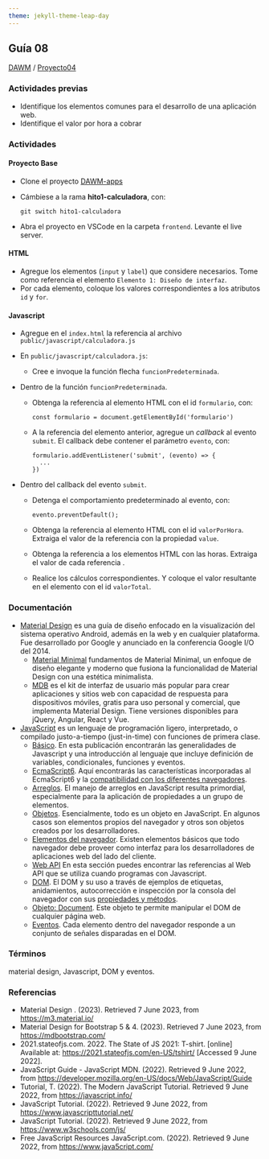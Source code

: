 ```yaml
---
theme: jekyll-theme-leap-day
---
```


## Guía 08

[DAWM](/DAWM/) / [Proyecto04](/DAWM/proyectos/2023/proyecto04)

### Actividades previas

* Identifique los elementos comunes para el desarrollo de una aplicación web.
* Identifique el valor por hora a cobrar

### Actividades

#### Proyecto Base

* Clone el proyecto [DAWM-apps](https://github.com/DAWMFIEC/DAWM-apps)
* Cámbiese a la rama **hito1-calculadora**, con:

  ```
  git switch hito1-calculadora 
  ```

* Abra el proyecto en VSCode en la carpeta `frontend`. Levante el live server.

#### HTML

* Agregue los elementos (`input` y `label`) que considere necesarios. Tome como referencia el elemento `Elemento 1: Diseño de interfaz`.
* Por cada elemento, coloque los valores correspondientes a los atributos `id` y `for`.

#### Javascript

* Agregue en el `index.html` la referencia al archivo `public/javascript/calculadora.js`
* En `public/javascript/calculadora.js`:
  - Cree e invoque la función flecha `funcionPredeterminada`.

* Dentro de la función `funcionPredeterminada`.  
  - Obtenga la referencia al elemento HTML con el id `formulario`, con:
    ```
    const formulario = document.getElementById('formulario')
    ```

  - A la referencia del elemento anterior, agregue un _callback_ al evento `submit`. El callback debe contener el parámetro `evento`, con:
    ```
    formulario.addEventListener('submit', (evento) => {
      ... 
    })
    ```

    

* Dentro del callback del evento `submit`.
  - Detenga el comportamiento predeterminado al evento, con: 
    ```
    evento.preventDefault();
    ```

  - Obtenga la referencia al elemento HTML con el id `valorPorHora`. Extraiga el valor de la referencia con la propiedad `value`.
  - Obtenga la referencia a los elementos HTML con las horas. Extraiga el valor de cada referencia .
  - Realice los cálculos correspondientes. Y coloque el valor resultante en el elemento con el id `valorTotal`.


### Documentación

* [Material Design](https://material.io/design) es una guía de diseño enfocado en la visualización del sistema operativo Android, además en la web y en cualquier plataforma. Fue desarrollado por Google y anunciado en la conferencia Google I/O del 2014.
  - [Material Minimal](https://material-minimal.com/) fundamentos de Material Minimal, un enfoque de diseño elegante y moderno que fusiona la funcionalidad de Material Design con una estética minimalista.
  - [MDB](https://mdbootstrap.com/docs/standard/getting-started/installation/) es el kit de interfaz de usuario más popular para crear aplicaciones y sitios web con capacidad de respuesta para dispositivos móviles, gratis para uso personal y comercial, que implementa Material Design. Tiene versiones disponibles para jQuery, Angular, React y Vue.
* [JavaScript](https://developer.mozilla.org/es/docs/Web/JavaScript)  es un lenguaje de programación ligero, interpretado, o compilado justo-a-tiempo (just-in-time) con funciones de primera clase.
  - [Básico](https://developer.mozilla.org/es/docs/Learn/Getting_started_with_the_web/JavaScript_basics). En esta publicación encontrarán las generalidades de Javascript y una introducción al lenguaje que incluye definición de variables, condicionales, funciones y eventos.
  - [EcmaScript6](http://es6-features.org/#). Aquí encontrarás las características incorporadas al EcmaScript6 y la [compatibilidad con los diferentes navegadores](http://kangax.github.io/compat-table/es6/). 
  - [Arreglos](https://developer.mozilla.org/es/docs/Web/JavaScript/Referencia/Objetos_globales/Array). El manejo de arreglos en JavaScript resulta primordial, especialmente para la aplicación de propiedades a un grupo de elementos.
  - [Objetos](https://developer.mozilla.org/es/docs/Web/JavaScript/Guide/Trabajando_con_objectos). Esencialmente, todo es un objeto en JavaScript. En algunos casos son elementos propios del navegador y otros son objetos creados por los desarrolladores.
  - [Elementos del navegador](https://javascript.info/browser-environment). Existen elementos básicos que todo navegador debe proveer como interfaz para los desarrolladores de aplicaciones web del lado del cliente.
  - [Web API](https://developer.mozilla.org/es/docs/Web/API) En esta sección puedes encontrar las referencias al Web API que se utiliza cuando programas con Javascript.
  - [DOM](https://javascript.info/dom-nodes). El DOM y su uso a través de ejemplos de etiquetas, anidamientos, autocorrección e inspección por la consola del navegador con sus [propiedades y métodos](https://developer.mozilla.org/es/docs/Web/API/Document).
  - [Objeto: Document](https://javascript.info/dom-navigation). Este objeto te permite manipular el DOM de cualquier página web.
  - [Eventos](https://javascript.info/events). Cada elemento dentro del navegador responde a un conjunto de señales disparadas en el DOM.

### Términos

material design, Javascript, DOM y eventos.

### Referencias

* Material Design . (2023). Retrieved 7 June 2023, from https://m3.material.io/
* Material Design for Bootstrap 5 & 4. (2023). Retrieved 7 June 2023, from https://mdbootstrap.com/
* 2021.stateofjs.com. 2022. The State of JS 2021: T-shirt. [online] Available at: <https://2021.stateofjs.com/en-US/tshirt/> [Accessed 9 June 2022].
* JavaScript Guide - JavaScript MDN. (2022). Retrieved 9 June 2022, from https://developer.mozilla.org/en-US/docs/Web/JavaScript/Guide
* Tutorial, T. (2022). The Modern JavaScript Tutorial. Retrieved 9 June 2022, from https://javascript.info/ 
* JavaScript Tutorial. (2022). Retrieved 9 June 2022, from https://www.javascripttutorial.net/
* JavaScript Tutorial. (2022). Retrieved 9 June 2022, from https://www.w3schools.com/js/
* Free JavaScript Resources Java5cript.com. (2022). Retrieved 9 June 2022, from https://www.java5cript.com/